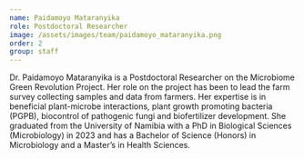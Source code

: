 ```yaml
---
name: Paidamoyo Mataranyika
role: Postdoctoral Researcher
image: /assets/images/team/paidamoyo_mataranyika.png
order: 2
group: staff
---
```


Dr. Paidamoyo Mataranyika is a Postdoctoral Researcher on the Microbiome Green Revolution Project. Her role on the project has been to lead the farm survey collecting samples and data from farmers. Her expertise is in beneficial plant-microbe interactions, plant growth promoting bacteria (PGPB), biocontrol of pathogenic fungi and biofertilizer development. She graduated from the University of Namibia with a PhD in Biological Sciences (Microbiology) in 2023 and has a Bachelor of Science (Honors) in Microbiology and a Master’s in Health Sciences.